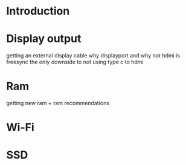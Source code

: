 # Introduction

# Display output
getting an external display cable
	why displayport and why not hdmi
	is freesync the only downside to not using type c to hdmi 

# Ram 
getting new ram + ram recommendations 
# Wi-Fi
# SSD
